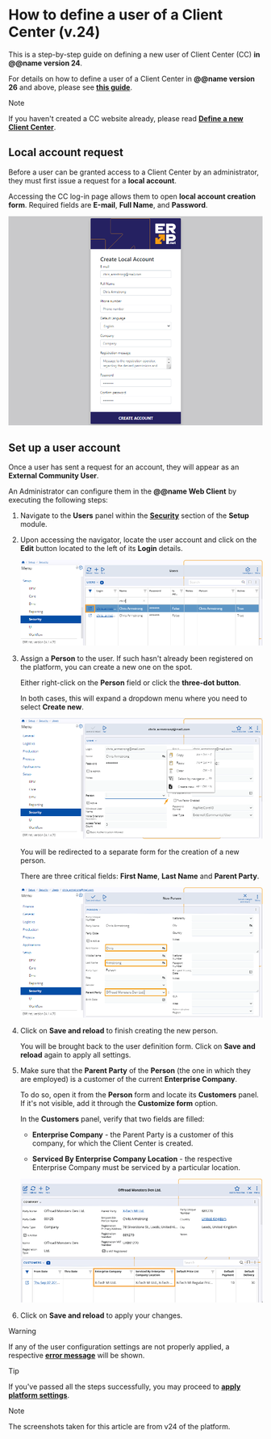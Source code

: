# How to define a user of a Client Center (v.24)

This is a step-by-step guide on defining a new user of Client Center (CC) **in @@name version 24**.

For details on how to define a user of a Client Center in **@@name version 26** and above, please see **[this guide](https://docs.erp.net/tech/modules/crm/clientcenter/how-to/setup-a-new-user-account-v26.html)**.

> [!NOTE]
> 
> If you haven't created a CC website already, please read **[Define a new Client Center](define-a-new-cc.md)**.

## Local account request

Before a user can be granted access to a Client Center by an administrator, they must first issue a request for a **local account**. 

Accessing the CC log-in page allows them to open **local account creation form**. Required fields are **Е-mail**, **Full Name**, and **Password**.

![picture](pictures/Setup_user_account_02_04.png)

## Set up a user account

Once a user has sent a request for an account, they will appear as an **External Community User**.

An Administrator can configure them in the **@@name Web Client** by executing the following steps:

1. Navigate to the **Users** panel within the **[Security](https://docs.erp.net/tech/modules/system/security/index.html)** section of the **Setup** module.

2. Upon accessing the navigator, locate the user account and click on the **Edit** button located to the left of its **Login** details.

   ![picture](pictures/Setup_User_table_02_04.png)

3. Assign a **Person** to the user. If such hasn't already been registered on the platform, you can create a new one on the spot.
   
   Either right-click on the **Person** field or click the **three-dot button**.

   In both cases, this will expand a dropdown menu where you need to select **Create new**.
   
   ![picture](pictures/Setup_user_create_person_01_04.png)

   You will be redirected to a separate form for the creation of a new person.

   There are three critical fields: **First Name**, **Last Name** and **Parent Party**.

   ![picture](pictures/Setup_user_create_person_fields_01_04.png)

4. Click on **Save and reload** to finish creating the new person.
   
   You will be brought back to the user definition form. Click on **Save and reload** again to apply all settings.

5. Make sure that the **Parent Party** of the **Person** (the one in which they are employed) is a customer of the current **Enterprise Company**.
   
   To do so, open it from the **Person** form and locate its **Customers** panel. If it's not visible, add it through the **Customize form** option.

   In the **Customers** panel, verify that two fields are filled:

   * **Enterprise Company** - the Parent Party is a customer of this company, for which the Client Center is created.

   * **Serviced By Enterprise Company Location** - the respective Enterprise Company must be serviced by a particular location.

   ![picture](pictures/customer.png)

6. Click on **Save and reload** to apply your changes.


> [!Warning]
> 
> If any of the user configuration settings are not properly applied, a respective **[error message](https://docs.erp.net/tech/modules/crm/clientcenter/reference.html#error-exception-codes)** will be shown. 

> [!TIP]
> 
> If you've passed all the steps successfully, you may proceed to **[apply platform settings](apply-platform-settings.md)**. 

> [!NOTE]
> 
> The screenshots taken for this article are from v24 of the platform.
